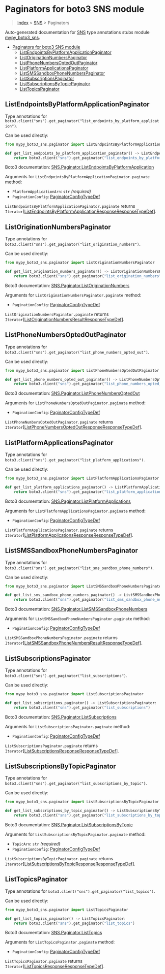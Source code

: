 # Paginators for boto3 SNS module

> [Index](..) > [SNS](.) > Paginators

Auto-generated documentation for
[SNS](https://boto3.amazonaws.com/v1/documentation/api/latest/reference/services/sns.html#SNS)
type annotations stubs module
[mypy_boto3_sns](https://pypi.org/project/mypy-boto3-sns/).

- [Paginators for boto3 SNS module](#paginators-for-boto3-sns-module)
  - [ListEndpointsByPlatformApplicationPaginator](#listendpointsbyplatformapplicationpaginator)
  - [ListOriginationNumbersPaginator](#listoriginationnumberspaginator)
  - [ListPhoneNumbersOptedOutPaginator](#listphonenumbersoptedoutpaginator)
  - [ListPlatformApplicationsPaginator](#listplatformapplicationspaginator)
  - [ListSMSSandboxPhoneNumbersPaginator](#listsmssandboxphonenumberspaginator)
  - [ListSubscriptionsPaginator](#listsubscriptionspaginator)
  - [ListSubscriptionsByTopicPaginator](#listsubscriptionsbytopicpaginator)
  - [ListTopicsPaginator](#listtopicspaginator)

## ListEndpointsByPlatformApplicationPaginator

Type annotations for
`boto3.client("sns").get_paginator("list_endpoints_by_platform_application")`.

Can be used directly:

```python
from mypy_boto3_sns.paginator import ListEndpointsByPlatformApplicationPaginator

def get_list_endpoints_by_platform_application_paginator() -> ListEndpointsByPlatformApplicationPaginator:
    return boto3.client("sns").get_paginator("list_endpoints_by_platform_application")
```

Boto3 documentation:
[SNS.Paginator.ListEndpointsByPlatformApplication](https://boto3.amazonaws.com/v1/documentation/api/latest/reference/services/sns.html#SNS.Paginator.ListEndpointsByPlatformApplication)

Arguments for `ListEndpointsByPlatformApplicationPaginator.paginate` method:

- `PlatformApplicationArn`: `str` *(required)*
- `PaginationConfig`:
  [PaginatorConfigTypeDef](./type_defs.md#paginatorconfigtypedef)

`ListEndpointsByPlatformApplicationPaginator.paginate` returns
`Iterator`\[[ListEndpointsByPlatformApplicationResponseResponseTypeDef](./type_defs.md#listendpointsbyplatformapplicationresponseresponsetypedef)\].

## ListOriginationNumbersPaginator

Type annotations for
`boto3.client("sns").get_paginator("list_origination_numbers")`.

Can be used directly:

```python
from mypy_boto3_sns.paginator import ListOriginationNumbersPaginator

def get_list_origination_numbers_paginator() -> ListOriginationNumbersPaginator:
    return boto3.client("sns").get_paginator("list_origination_numbers")
```

Boto3 documentation:
[SNS.Paginator.ListOriginationNumbers](https://boto3.amazonaws.com/v1/documentation/api/latest/reference/services/sns.html#SNS.Paginator.ListOriginationNumbers)

Arguments for `ListOriginationNumbersPaginator.paginate` method:

- `PaginationConfig`:
  [PaginatorConfigTypeDef](./type_defs.md#paginatorconfigtypedef)

`ListOriginationNumbersPaginator.paginate` returns
`Iterator`\[[ListOriginationNumbersResultResponseTypeDef](./type_defs.md#listoriginationnumbersresultresponsetypedef)\].

## ListPhoneNumbersOptedOutPaginator

Type annotations for
`boto3.client("sns").get_paginator("list_phone_numbers_opted_out")`.

Can be used directly:

```python
from mypy_boto3_sns.paginator import ListPhoneNumbersOptedOutPaginator

def get_list_phone_numbers_opted_out_paginator() -> ListPhoneNumbersOptedOutPaginator:
    return boto3.client("sns").get_paginator("list_phone_numbers_opted_out")
```

Boto3 documentation:
[SNS.Paginator.ListPhoneNumbersOptedOut](https://boto3.amazonaws.com/v1/documentation/api/latest/reference/services/sns.html#SNS.Paginator.ListPhoneNumbersOptedOut)

Arguments for `ListPhoneNumbersOptedOutPaginator.paginate` method:

- `PaginationConfig`:
  [PaginatorConfigTypeDef](./type_defs.md#paginatorconfigtypedef)

`ListPhoneNumbersOptedOutPaginator.paginate` returns
`Iterator`\[[ListPhoneNumbersOptedOutResponseResponseTypeDef](./type_defs.md#listphonenumbersoptedoutresponseresponsetypedef)\].

## ListPlatformApplicationsPaginator

Type annotations for
`boto3.client("sns").get_paginator("list_platform_applications")`.

Can be used directly:

```python
from mypy_boto3_sns.paginator import ListPlatformApplicationsPaginator

def get_list_platform_applications_paginator() -> ListPlatformApplicationsPaginator:
    return boto3.client("sns").get_paginator("list_platform_applications")
```

Boto3 documentation:
[SNS.Paginator.ListPlatformApplications](https://boto3.amazonaws.com/v1/documentation/api/latest/reference/services/sns.html#SNS.Paginator.ListPlatformApplications)

Arguments for `ListPlatformApplicationsPaginator.paginate` method:

- `PaginationConfig`:
  [PaginatorConfigTypeDef](./type_defs.md#paginatorconfigtypedef)

`ListPlatformApplicationsPaginator.paginate` returns
`Iterator`\[[ListPlatformApplicationsResponseResponseTypeDef](./type_defs.md#listplatformapplicationsresponseresponsetypedef)\].

## ListSMSSandboxPhoneNumbersPaginator

Type annotations for
`boto3.client("sns").get_paginator("list_sms_sandbox_phone_numbers")`.

Can be used directly:

```python
from mypy_boto3_sns.paginator import ListSMSSandboxPhoneNumbersPaginator

def get_list_sms_sandbox_phone_numbers_paginator() -> ListSMSSandboxPhoneNumbersPaginator:
    return boto3.client("sns").get_paginator("list_sms_sandbox_phone_numbers")
```

Boto3 documentation:
[SNS.Paginator.ListSMSSandboxPhoneNumbers](https://boto3.amazonaws.com/v1/documentation/api/latest/reference/services/sns.html#SNS.Paginator.ListSMSSandboxPhoneNumbers)

Arguments for `ListSMSSandboxPhoneNumbersPaginator.paginate` method:

- `PaginationConfig`:
  [PaginatorConfigTypeDef](./type_defs.md#paginatorconfigtypedef)

`ListSMSSandboxPhoneNumbersPaginator.paginate` returns
`Iterator`\[[ListSMSSandboxPhoneNumbersResultResponseTypeDef](./type_defs.md#listsmssandboxphonenumbersresultresponsetypedef)\].

## ListSubscriptionsPaginator

Type annotations for `boto3.client("sns").get_paginator("list_subscriptions")`.

Can be used directly:

```python
from mypy_boto3_sns.paginator import ListSubscriptionsPaginator

def get_list_subscriptions_paginator() -> ListSubscriptionsPaginator:
    return boto3.client("sns").get_paginator("list_subscriptions")
```

Boto3 documentation:
[SNS.Paginator.ListSubscriptions](https://boto3.amazonaws.com/v1/documentation/api/latest/reference/services/sns.html#SNS.Paginator.ListSubscriptions)

Arguments for `ListSubscriptionsPaginator.paginate` method:

- `PaginationConfig`:
  [PaginatorConfigTypeDef](./type_defs.md#paginatorconfigtypedef)

`ListSubscriptionsPaginator.paginate` returns
`Iterator`\[[ListSubscriptionsResponseResponseTypeDef](./type_defs.md#listsubscriptionsresponseresponsetypedef)\].

## ListSubscriptionsByTopicPaginator

Type annotations for
`boto3.client("sns").get_paginator("list_subscriptions_by_topic")`.

Can be used directly:

```python
from mypy_boto3_sns.paginator import ListSubscriptionsByTopicPaginator

def get_list_subscriptions_by_topic_paginator() -> ListSubscriptionsByTopicPaginator:
    return boto3.client("sns").get_paginator("list_subscriptions_by_topic")
```

Boto3 documentation:
[SNS.Paginator.ListSubscriptionsByTopic](https://boto3.amazonaws.com/v1/documentation/api/latest/reference/services/sns.html#SNS.Paginator.ListSubscriptionsByTopic)

Arguments for `ListSubscriptionsByTopicPaginator.paginate` method:

- `TopicArn`: `str` *(required)*
- `PaginationConfig`:
  [PaginatorConfigTypeDef](./type_defs.md#paginatorconfigtypedef)

`ListSubscriptionsByTopicPaginator.paginate` returns
`Iterator`\[[ListSubscriptionsByTopicResponseResponseTypeDef](./type_defs.md#listsubscriptionsbytopicresponseresponsetypedef)\].

## ListTopicsPaginator

Type annotations for `boto3.client("sns").get_paginator("list_topics")`.

Can be used directly:

```python
from mypy_boto3_sns.paginator import ListTopicsPaginator

def get_list_topics_paginator() -> ListTopicsPaginator:
    return boto3.client("sns").get_paginator("list_topics")
```

Boto3 documentation:
[SNS.Paginator.ListTopics](https://boto3.amazonaws.com/v1/documentation/api/latest/reference/services/sns.html#SNS.Paginator.ListTopics)

Arguments for `ListTopicsPaginator.paginate` method:

- `PaginationConfig`:
  [PaginatorConfigTypeDef](./type_defs.md#paginatorconfigtypedef)

`ListTopicsPaginator.paginate` returns
`Iterator`\[[ListTopicsResponseResponseTypeDef](./type_defs.md#listtopicsresponseresponsetypedef)\].
